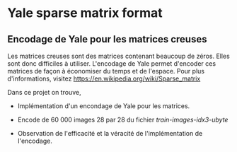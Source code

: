 # Yale sparse matrix format
## Encodage de Yale pour les matrices creuses

Les matrices creuses sont des matrices contenant beaucoup de zéros. Elles sont donc difficiles à utiliser.
L'encodage de Yale permet d'encoder ces matrices de façon à économiser du temps et de l'espace.
Pour plus d'informations, visitez https://en.wikipedia.org/wiki/Sparse_matrix


Dans ce projet on trouve,

 - Implémentation d'un encondage de Yale pour les matrices. 
 
 - Encode de 60 000 images 28 par 28 du fichier *train-images-idx3-ubyte*
 
 - Observation de l'efficacité et la véracité de l'implémentation de l'encodage.
 
 
